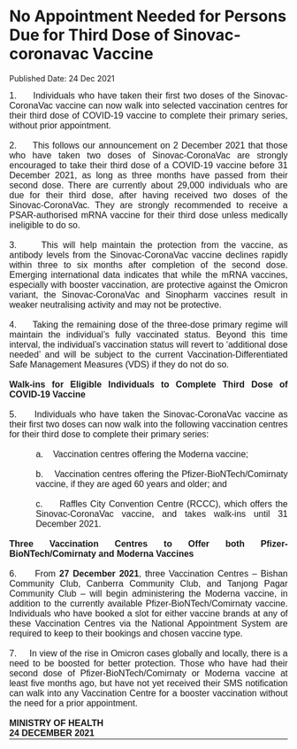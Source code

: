 <html>
    <meta http-equiv="Content-Type" content="text/html; charset=utf-8"/>
    <meta charset="utf-8"/>
    <title>No Appointment Needed for Persons Due for Third Dose of Sinovac-coronavac Vaccine</title>
    <body><h1>No Appointment Needed for Persons Due for Third Dose of Sinovac-coronavac Vaccine</h1>
    <p>Published Date: 24 Dec 2021</p> <p style="margin: 0in; font-size: 11pt; font-family: Calibri, sans-serif; text-align: justify;"><span style="font-size: 16px; font-family: Arial;">1.&nbsp; &nbsp; &nbsp;Individuals who have taken their first two doses of the Sinovac-CoronaVac vaccine can now walk into selected vaccination centres for their third dose of COVID-19 vaccine to complete their primary series, without prior appointment.</span></p><p style="margin: 0in; font-size: 11pt; font-family: Calibri, sans-serif; text-align: justify;"><span style="font-family: Arial;"><span style="font-size: 16px;"><span>&nbsp;</span></span></span></p><p style="margin: 0in; font-size: 11pt; font-family: Calibri, sans-serif; text-align: justify;"><span style="font-family: Arial;"><span style="font-size: 16px;">2.&nbsp; &nbsp; &nbsp;This follows our announcement on 2 December 2021 that those who have taken two doses of Sinovac-CoronaVac are strongly encouraged to take their third dose of a COVID-19 vaccine before 31 December 2021, as long as three months have passed from their second dose. There are currently about 29,000 individuals who are due for their third dose, after having received two doses of the Sinovac-CoronaVac. They are strongly recommended to receive a PSAR-authorised mRNA vaccine for their third dose unless medically ineligible to do so.</span></span></p><p style="margin: 0in 0in 0in 0.5in; font-size: 11pt; font-family: Calibri, sans-serif; text-align: justify;"><span style="font-family: Arial;"><span style="font-size: 16px;">&nbsp;</span></span></p><p style="margin: 0in; font-size: 11pt; font-family: Calibri, sans-serif; text-align: justify;"><span style="font-family: Arial;"><span style="font-size: 16px;">3.&nbsp; &nbsp; &nbsp;This will help maintain the protection from the vaccine, as antibody levels from the Sinovac-CoronaVac vaccine declines rapidly within three to six months after completion of the second dose. Emerging international data indicates that while the mRNA vaccines, especially with booster vaccination, are protective against the Omicron variant, the Sinovac-CoronaVac and Sinopharm vaccines result in weaker neutralising activity and may not be protective.</span></span></p><p style="margin: 0in; font-size: 11pt; font-family: Calibri, sans-serif; text-align: justify;"><span style="font-family: Arial;"><span style="font-size: 16px;">&nbsp;</span></span></p><p style="margin: 0in; font-size: 11pt; font-family: Calibri, sans-serif; text-align: justify;"><span style="font-family: Arial;"><span style="font-size: 16px;">4.&nbsp; &nbsp; &nbsp;Taking the remaining dose of the three-dose primary regime will maintain the individual’s fully vaccinated status. Beyond this time interval, the individual’s vaccination status will revert to ‘additional dose needed’ and will be subject to the current Vaccination-Differentiated Safe Management Measures (VDS) if they do not do so.</span></span></p><p style="margin: 0in; font-size: 11pt; font-family: Calibri, sans-serif; text-align: justify;"><span style="font-family: Arial;"><span style="font-size: 16px;">&nbsp;</span></span></p><p style="margin: 0in; font-size: 11pt; font-family: Calibri, sans-serif; text-align: justify;"><span style="font-family: Arial;"><span style="font-size: 16px;"><strong>Walk-ins for Eligible Individuals to Complete Third Dose of COVID-19 Vaccine</strong></span></span></p><p style="margin: 0in; font-size: 11pt; font-family: Calibri, sans-serif; text-align: justify;"><span style="font-family: Arial;"><span style="font-size: 16px;">&nbsp;</span></span></p><p style="margin: 0in; font-size: 11pt; font-family: Calibri, sans-serif; text-align: justify;"><span style="font-family: Arial;"><span style="font-size: 16px;">5.&nbsp; &nbsp; &nbsp;Individuals who have taken the Sinovac-CoronaVac vaccine as their first two doses can now walk into the following vaccination centres for their third dose to complete their primary series:</span></span></p><p style="margin: 0in; font-size: 11pt; font-family: Calibri, sans-serif; text-align: justify;"><span style="font-family: Arial;"><span style="font-size: 16px;">&nbsp;</span></span></p><p style="margin: 0in 0in 0in 0.5in; font-size: 11pt; font-family: Calibri, sans-serif; text-align: justify;"><span style="font-family: Arial;"><span style="font-size: 16px;">a.<span style="font-stretch: normal;">&nbsp;&nbsp;&nbsp; </span>Vaccination centres offering the Moderna vaccine;</span></span></p><p style="margin: 0in 0in 0in 0.5in; font-size: 11pt; font-family: Calibri, sans-serif; text-align: justify;"><span style="font-family: Arial;"><span style="font-size: 16px;">&nbsp;</span></span></p><p style="margin: 0in 0in 0in 0.5in; font-size: 11pt; font-family: Calibri, sans-serif; text-align: justify;"><span style="font-family: Arial;"><span style="font-size: 16px;">b.<span style="font-stretch: normal;">&nbsp;&nbsp;&nbsp; </span>Vaccination centres offering the Pfizer-BioNTech/Comirnaty vaccine, if they are aged 60 years and older; and</span></span></p><p style="margin: 0in 0in 0in 0.5in; font-size: 11pt; font-family: Calibri, sans-serif; text-align: justify;"><span style="font-family: Arial;"><span style="font-size: 16px;">&nbsp;</span></span></p><p style="margin: 0in 0in 0in 0.5in; font-size: 11pt; font-family: Calibri, sans-serif; text-align: justify;"><span style="font-family: Arial;"><span style="font-size: 16px;">c.<span style="font-stretch: normal;">&nbsp;&nbsp;&nbsp;&nbsp; </span>Raffles City Convention Centre (RCCC), which offers the Sinovac-CoronaVac vaccine, and takes walk-ins until 31 December 2021.</span></span></p><p style="margin: 0in; font-size: 11pt; font-family: Calibri, sans-serif; text-align: justify;"><span style="font-family: Arial;"><span style="font-size: 16px;">&nbsp;</span></span></p><p style="margin: 0in; font-size: 11pt; font-family: Calibri, sans-serif; text-align: justify;"><span style="font-family: Arial;"><span style="font-size: 16px;"><strong>Three Vaccination Centres to Offer both Pfizer-BioNTech/Comirnaty and Moderna Vaccines</strong></span></span></p><p style="margin: 0in; font-size: 11pt; font-family: Calibri, sans-serif; text-align: justify;"><span style="font-family: Arial;"><span style="font-size: 16px;">&nbsp;</span></span></p><p style="margin: 0in; font-size: 11pt; font-family: Calibri, sans-serif; text-align: justify;"><span style="font-family: Arial;"><span style="font-size: 16px;">6.&nbsp; &nbsp; &nbsp;From <strong>27 December 2021</strong>, three Vaccination Centres – Bishan Community Club, Canberra Community Club, and Tanjong Pagar Community Club – will begin administering the Moderna vaccine, in addition to the currently available Pfizer-BioNTech/Comirnaty vaccine. Individuals who have booked a slot for either vaccine brands at any of these Vaccination Centres via the National Appointment System are required to keep to their bookings and chosen vaccine type.</span></span></p><p style="margin: 0in; font-size: 11pt; font-family: Calibri, sans-serif; text-align: justify;"><span style="font-family: Arial;"><span style="font-size: 16px;">&nbsp;</span></span></p><p style="margin: 0in; font-size: 11pt; font-family: Calibri, sans-serif; text-align: justify;"><span style="font-family: Arial;"><span style="font-size: 16px;">7.&nbsp; &nbsp; &nbsp;In view of the rise in Omicron cases globally and locally, there is a need to be boosted for better protection. Those who have had their second dose of Pfizer-BioNTech/Comirnaty or Moderna vaccine at least five months ago, but have not yet received their SMS notification can walk into any Vaccination Centre for a booster vaccination without the need for a prior appointment.</span></span></p><p style="margin: 0in; font-size: 11pt; font-family: Calibri, sans-serif; text-align: justify;"><span style="font-family: Arial;"><span style="font-size: 16px;">&nbsp;</span></span></p><div style="padding: 0in 0in 1pt; border-top: none; border-right: none; border-bottom-width: 1pt; border-bottom-style: solid; border-left: none;"><p style="margin: 0in; padding: 0in; font-size: 11pt; font-family: Calibri, sans-serif; border: none; text-align: justify;"><span style="font-family: Arial;"><span style="font-size: 16px;"><strong>MINISTRY OF HEALTH</strong></span></span></p><p style="margin: 0in; padding: 0in; font-size: 11pt; font-family: Calibri, sans-serif; border: none; text-align: justify;"><span style="font-size: 16px; font-family: Arial;"><strong>24 DECEMBER 2021</strong></span></p></div></body>
</html>